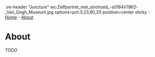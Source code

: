 .ve-header "Juncture" wc:Zelfportret_met_strohoed_-_s0164V1962_-_Van_Gogh_Museum.jpg options=pct:3,23,80,20 position=center sticky
    - [Home](/)
    - [About](/about)

# About

TODO